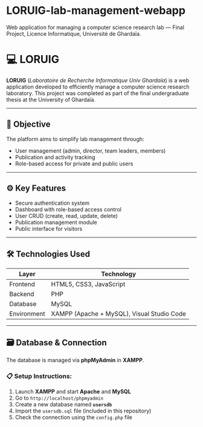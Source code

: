 # LORUIG-lab-management-webapp
Web application for managing a computer science research lab — Final Project, Licence Informatique, Université de Ghardaïa.

# 💻 LORUIG

**LORUIG** (*Laboratoire de Recherche Informatique Univ Ghardaïa*) is a web application developed to efficiently manage a computer science research laboratory. This project was completed as part of the final undergraduate thesis at the University of Ghardaïa.

---

## 📌 Objective

The platform aims to simplify lab management through:
- User management (admin, director, team leaders, members)
- Publication and activity tracking
- Role-based access for private and public users

---

## ⚙️ Key Features

- Secure authentication system
- Dashboard with role-based access control
- User CRUD (create, read, update, delete)
- Publication management module
- Public interface for visitors

---

## 🛠️ Technologies Used

| Layer | Technology |
|-------|------------|
| Frontend | HTML5, CSS3, JavaScript |
| Backend  | PHP |
| Database | MySQL |
| Environment | XAMPP (Apache + MySQL), Visual Studio Code |

---

## 🗃️ Database & Connection

The database is managed via **phpMyAdmin** in **XAMPP**.

### 📋 Setup Instructions:
1. Launch **XAMPP** and start **Apache** and **MySQL**
2. Go to `http://localhost/phpmyadmin`
3. Create a new database named **`usersdb`**
4. Import the `usersdb.sql` file (included in this repository)
5. Check the connection using the `config.php` file
